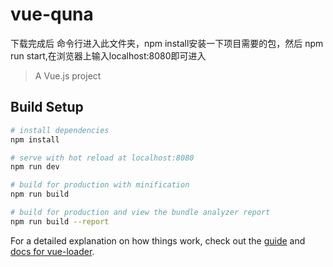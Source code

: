 # vue-quna
下载完成后 命令行进入此文件夹，npm install安装一下项目需要的包，然后 npm run start,在浏览器上输入localhost:8080即可进入
> A Vue.js project

## Build Setup

``` bash
# install dependencies
npm install

# serve with hot reload at localhost:8080
npm run dev

# build for production with minification
npm run build

# build for production and view the bundle analyzer report
npm run build --report
```

For a detailed explanation on how things work, check out the [guide](http://vuejs-templates.github.io/webpack/) and [docs for vue-loader](http://vuejs.github.io/vue-loader).
